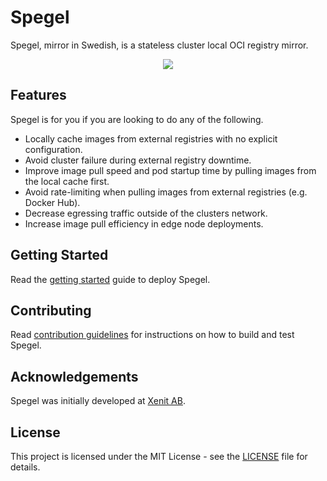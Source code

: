# Spegel

Spegel, mirror in Swedish, is a stateless cluster local OCI registry mirror.

<p align="center">
  <img src="https://spegel.dev/images/overview.gif">
</p>

## Features

Spegel is for you if you are looking to do any of the following.

* Locally cache images from external registries with no explicit configuration.
* Avoid cluster failure during external registry downtime.
* Improve image pull speed and pod startup time by pulling images from the local cache first.
* Avoid rate-limiting when pulling images from external registries (e.g. Docker Hub).
* Decrease egressing traffic outside of the clusters network.
* Increase image pull efficiency in edge node deployments.

## Getting Started

Read the [getting started](https://spegel.dev/docs/getting-started/) guide to deploy Spegel.

## Contributing

Read [contribution guidelines](./CONTRIBUTING.md) for instructions on how to build and test Spegel.

## Acknowledgements

Spegel was initially developed at [Xenit AB](https://xenit.se/).

## License

This project is licensed under the MIT License - see the [LICENSE](LICENSE) file for details.
